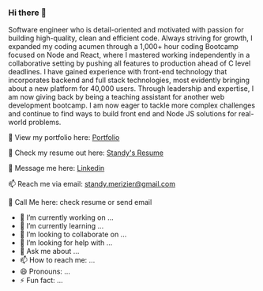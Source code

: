 ### Hi there 👋

Software engineer who is detail-oriented and motivated with passion for building high-quality, clean and efficient code.  Always striving for growth, I expanded my coding acumen through a 1,000+ hour coding Bootcamp focused on Node and React, where I mastered working independently in a collaborative setting by pushing all features to production ahead of C level deadlines.  I have gained experience with front-end technology that incorporates backend and full stack technologies, most evidently bringing about a new platform for 40,000 users. Through leadership and expertise, I am now giving back by being a teaching assistant for another web development bootcamp. I am now eager to tackle more complex challenges and continue to find ways to build front end and Node JS solutions for real-world problems.

👀 View my portfolio here: [Portfolio](www.standymerizier.com)

📝 Check my resume out here: [Standy's Resume](https://drive.google.com/file/d/14zS17MpSHMFbF512H8SvLXlFxNWKAY__/view?usp=sharing)

💬 Message me here: [Linkedin](https://www.linkedin.com/in/standymerizier/)

📫 Reach me via email: [standy.merizier@gmail.com](mailto:standy.merizier@gmail.com)

📲 Call Me here: check resume or send email



- 🔭 I’m currently working on ...
- 🌱 I’m currently learning ...
- 👯 I’m looking to collaborate on ...
- 🤔 I’m looking for help with ...
- 💬 Ask me about ...
- 📫 How to reach me: ...
- 😄 Pronouns: ...
- ⚡ Fun fact: ...
